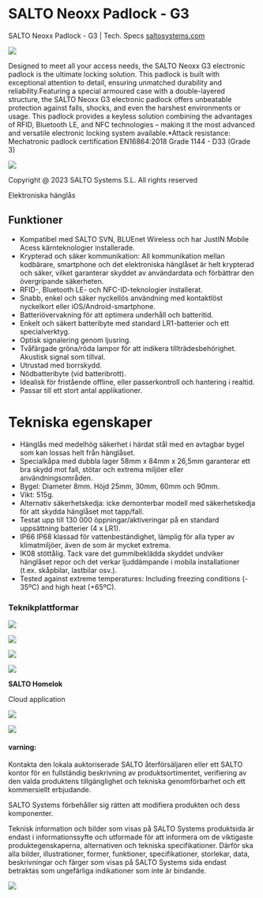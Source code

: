 # **SALTO Neoxx Padlock - G3**

SALTO Neoxx Padlock - G3 | Tech. Specs [saltosystems.com](https://saltosystems.com)

![](_page_0_Picture_2.jpeg)

Designed to meet all your access needs, the SALTO Neoxx G3 electronic padlock is the ultimate locking solution. This padlock is built with exceptional attention to detail, ensuring unmatched durability and reliability.Featuring a special armoured case with a double-layered structure, the SALTO Neoxx G3 electronic padlock offers unbeatable protection against falls, shocks, and even the harshest environments or usage. This padlock provides a keyless solution combining the advantages of RFID, Bluetooth LE, and NFC technologies – making it the most advanced and versatile electronic locking system available.*Attack resistance: Mechatronic padlock certification EN16864:2018 Grade 1144 - D33 (Grade 3)

![](_page_0_Picture_4.jpeg)

Copyright @ 2023 SALTO Systems S.L. All rights reserved

Elektroniska hänglås

## **Funktioner**

- Kompatibel med SALTO SVN, BLUEnet Wireless och har JustIN Mobile Acess kärnteknologier installerade.
- Krypterad och säker kommunikation: All kommunikation mellan kodbärare, smartphone och det elektroniska hänglåset är helt krypterad och säker, vilket garanterar skyddet av användardata och förbättrar den övergripande säkerheten.
- RFID-, Bluetooth LE- och NFC-ID-teknologier installerat.
- Snabb, enkel och säker nyckellös användning med kontaktlöst nyckelkort eller iOS/Android-smartphone.
- Batteriövervakning för att optimera underhåll och batteritid.
- Enkelt och säkert batteribyte med standard LR1-batterier och ett specialverktyg.
- Optisk signalering genom ljusring.
- Tvåfärgade gröna/röda lampor för att indikera tillträdesbehörighet. Akustisk signal som tillval.
- Utrustad med borrskydd.
- Nödbatteribyte (vid batteribrott).
- Idealisk för fristående offline, eller passerkontroll och hantering i realtid.
- Passar till ett stort antal applikationer.

# **Tekniska egenskaper**

- Hänglås med medelhög säkerhet i härdat stål med en avtagbar bygel som kan lossas helt från hänglåset.
- Specialkåpa med dubbla lager 58mm x 84mm x 26,5mm garanterar ett bra skydd mot fall, stötar och extrema miljöer eller användningsområden.
- Bygel: Diameter 8mm. Höjd 25mm, 30mm, 60mm och 90mm.
- Vikt: 515g.
- Alternativ säkerhetskedja: icke demonterbar modell med säkerhetskedja för att skydda hänglåset mot tapp/fall.
- Testat upp till 130 000 öppningar/aktiveringar på en standard uppsättning batterier (4 x LR1).
- IP66 IP68 klassad för vattenbeständighet, lämplig för alla typer av klimatmiljöer, även de som är mycket extrema.
- IK08 stöttålig. Tack vare det gummibeklädda skyddet undviker hänglåset repor och det verkar ljuddämpande i mobila installationer (t.ex. skåpbilar, lastbilar osv.).
- Tested against extreme temperatures: Including freezing conditions (- 35ºC) and high heat (+65ºC).

### **Teknikplattformar**

![](_page_1_Picture_26.jpeg)

![](_page_1_Picture_27.jpeg)

![](_page_1_Picture_28.jpeg)

![](_page_1_Picture_29.jpeg)

**SALTO Homelok**

Cloud application

![](_page_1_Picture_32.jpeg)

![](_page_2_Picture_2.jpeg)

#### **varning:**

Kontakta den lokala auktoriserade SALTO återförsäljaren eller ett SALTO kontor för en fullständig beskrivning av produktsortimentet, verifiering av den valda produktens tillgänglighet och tekniska genomförbarhet och ett kommersiellt erbjudande.

SALTO Systems förbehåller sig rätten att modifiera produkten och dess komponenter.

Teknisk information och bilder som visas på SALTO Systems produktsida är endast i informationssyfte och utformade för att informera om de viktigaste produktegenskaperna, alternativen och tekniska specifikationer. Därför ska alla bilder, illustrationer, former, funktioner, specifikationer, storlekar, data, beskrivningar och färger som visas på SALTO Systems sida endast betraktas som ungefärliga indikationer som inte är bindande.

![](_page_2_Picture_7.jpeg)